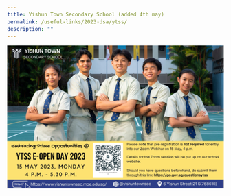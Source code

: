 ```yaml
---
title: Yishun Town Secondary School (added 4th may)
permalink: /useful-links/2023-dsa/ytss/
description: ""
---
```

![](/images/yishun%20town%20secondary%20school%20e-open%20day%202023%20flyer.jpeg)